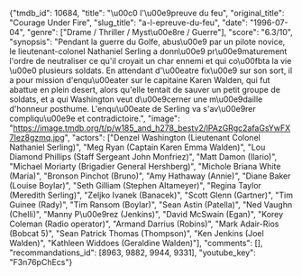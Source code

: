 {"tmdb_id": 10684, "title": "\u00c0 l'\u00e9preuve du feu", "original_title": "Courage Under Fire", "slug_title": "a-l-epreuve-du-feu", "date": "1996-07-04", "genre": ["Drame / Thriller / Myst\u00e8re / Guerre"], "score": "6.3/10", "synopsis": "Pendant la guerre du Golfe, abus\u00e9 par un pilote novice, le lieutenant-colonel Nathaniel Serling a donn\u00e9 pr\u00e9maturement l'ordre de neutraliser ce qu'il croyait un char ennemi et qui co\u00fbta la vie \u00e0 plusieurs soldats. En attendant d'\u00eatre fix\u00e9 sur son sort, il a pour mission d'enqu\u00eater sur le capitaine Karen Walden, qui fut abattue en plein desert, alors qu'elle tentait de sauver un petit groupe de soldats, et a qui Washington veut d\u00e9cerner une m\u00e9daille d'honneur posthume. L'enqu\u00eate de Serling va s'av\u00e9rer compliqu\u00e9e et contradictoire.", "image": "https://image.tmdb.org/t/p/w185_and_h278_bestv2/lPAzGRgc2afaGsYwFX7Iez8gzmq.jpg", "actors": ["Denzel Washington (Lieutenant Colonel Nathaniel Serling)", "Meg Ryan (Captain Karen Emma Walden)", "Lou Diamond Phillips (Staff Sergeant John Monfriez)", "Matt Damon (Ilario)", "Michael Moriarty (Brigadier General Hershberg)", "Michole Briana White (Maria)", "Bronson Pinchot (Bruno)", "Amy Hathaway (Annie)", "Diane Baker (Louise Boylar)", "Seth Gilliam (Stephen Altameyer)", "Regina Taylor (Meredith Serling)", "Zeljko Ivanek (Banacek)", "Scott Glenn (Gartner)", "Tim Guinee (Rady)", "Tim Ransom (Boylar)", "Sean Astin (Patella)", "Ned Vaughn (Chelli)", "Manny P\u00e9rez (Jenkins)", "David McSwain (Egan)", "Korey Coleman (Radio operator)", "Armand Darrius (Robins)", "Mark Adair-Rios (Bobcat 5)", "Sean Patrick Thomas (Thompson)", "Ken Jenkins (Joel Walden)", "Kathleen Widdoes (Geraldine Walden)"], "comments": [], "recommandations_id": [8963, 9882, 9944, 9331], "youtube_key": "F3n76pChEcs"}